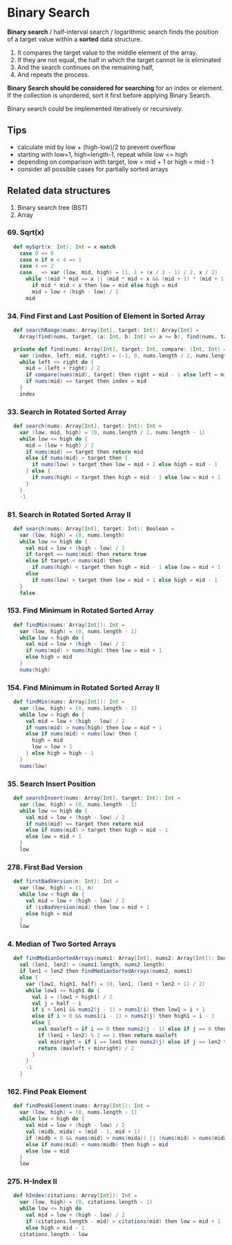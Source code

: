 # Binary Search
**Binary search** / half-interval search / logarithmic search finds the position of a target value within a **sorted** data structure.
1. It compares the target value to the middle element of the array. 
2. If they are not equal, the half in which the target cannot lie is eliminated 
3. And the search continues on the remaining half, 
4. And repeats the process.

**Binary Search should be considered for searching** for an index or element. 
If the collection is unordered, sort it first before applying Binary Search.

Binary search could be implemented iteratively or recursively.

## Tips
- calculate mid by low + (high-low)/2 to prevent overflow
- starting with low=1, high=length-1, repeat while low <= high 
- depending on comparison with target, low = mid + 1 or high = mid - 1
- consider all possible cases for partially sorted arrays

## Related data structures
1. Binary search tree (BST)
2. Array

### 69. Sqrt(x)
```scala
  def mySqrt(x: Int): Int = x match
    case 0 => 0
    case n if n < 4 => 1
    case 4 => 2
    case _ => var (low, mid, high) = (1, 1 + (x / 2 - 1) / 2, x / 2)
      while !(mid * mid == x || (mid * mid < x && (mid + 1) * (mid + 1) > x)) do
        if mid * mid < x then low = mid else high = mid
        mid = low + (high - low) / 2
      mid
```

### 34. Find First and Last Position of Element in Sorted Array
```scala
  def searchRange(nums: Array[Int], target: Int): Array[Int] =
    Array(find(nums, target, (a: Int, b: Int) => a >= b), find(nums, target, (a: Int, b: Int) => a > b))

  private def find(nums: Array[Int], target: Int, compare: (Int, Int) => Boolean): Int =
    var (index, left, mid, right) = (-1, 0, nums.length / 2, nums.length - 1)
    while left <= right do {
      mid = (left + right) / 2
      if compare(nums(mid), target) then right = mid - 1 else left = mid + 1
      if nums(mid) == target then index = mid
    }
    index
```

### 33. Search in Rotated Sorted Array
```scala
  def search(nums: Array[Int], target: Int): Int =
    var (low, mid, high) = (0, nums.length / 2, nums.length - 1)
    while low <= high do {
      mid = (low + high) / 2
      if nums(mid) == target then return mid
      else if nums(mid) > target then {
        if nums(low) > target then low = mid + 1 else high = mid - 1
      } else {
        if nums(high) < target then high = mid - 1 else low = mid + 1
      }
    }
    -1
```

### 81. Search in Rotated Sorted Array II
```scala
  def search(nums: Array[Int], target: Int): Boolean =
    var (low, high) = (0, nums.length)
    while low <= high do {
      val mid = low + (high - low) / 2
      if target == nums(mid) then return true
      else if target < nums(mid) then
        if nums(high) < target then high = mid - 1 else low = mid + 1
      else
        if nums(low) > target then low = mid + 1 else high = mid - 1
    }
    false
```

### 153. Find Minimum in Rotated Sorted Array
```scala
  def findMin(nums: Array[Int]): Int =
    var (low, high) = (0, nums.length - 1)
    while low < high do {
      val mid = low + (high - low) / 2
      if nums(mid) > nums(high) then low = mid + 1
      else high = mid
    }
    nums(high)
```

### 154. Find Minimum in Rotated Sorted Array II
```scala
  def findMin(nums: Array[Int]): Int =
    var (low, high) = (0, nums.length - 1)
    while low < high do {
      val mid = low + (high - low) / 2
      if nums(mid) > nums(high) then low = mid + 1
      else if nums(mid) < nums(low) then {
        high = mid
        low = low + 1
      } else high = high - 1
    }
    nums(low)
```

### 35. Search Insert Position
```scala
  def searchInsert(nums: Array[Int], target: Int): Int =
    var (low, high) = (0, nums.length - 1)
    while low <= high do {
      val mid = low + (high - low) / 2
      if nums(mid) == target then return mid
      else if nums(mid) > target then high = mid - 1
      else low = mid + 1
    }
    low
```

### 278. First Bad Version
```scala
  def firstBadVersion(n: Int): Int =
    var (low, high) = (1, n)
    while low < high do {
      val mid = low + (high - low) / 2
      if !isBadVersion(mid) then low = mid + 1
      else high = mid
    }
    low
```

### 4. Median of Two Sorted Arrays
```scala
  def findMedianSortedArrays(nums1: Array[Int], nums2: Array[Int]): Double =
    val (len1, len2) = (nums1.length, nums2.length)
    if len1 < len2 then findMedianSortedArrays(nums2, nums1)
    else {
      var (low1, high1, half) = (0, len1, (len1 + len2 + 1) / 2)
      while low1 <= high1 do {
        val i = (low1 + high1) / 2
        val j = half - i
        if i < len1 && nums2(j - 1) > nums1(i) then low1 = i + 1
        else if i > 0 && nums1(i - 1) > nums2(j) then high1 = i - 1
        else {
          val maxleft = if i == 0 then nums2(j - 1) else if j == 0 then nums1(i - 1) else nums1(i - 1).max(nums2(j - 1))
          if (len1 + len2) % 2 == 1 then return maxleft
          val minright = if i == len1 then nums2(j) else if j == len2 then nums1(i) else nums1(i).min(nums2(j))
          return (maxleft + minright) / 2
        }
      }
      -1
    }
```

### 162. Find Peak Element
```scala
  def findPeakElement(nums: Array[Int]): Int =
    var (low, high) = (0, nums.length - 1)
    while low < high do {
      val mid = low + (high - low) / 2
      val (midb, mida) = (mid - 1, mid + 1)
      if (midb < 0 && nums(mid) > nums(mida)) || (nums(mid) > nums(mida) && nums(mid) > nums(midb)) || (mida >= nums.length && nums(mid) > nums(midb)) then return mid
      else if nums(mid) < nums(midb) then high = mid
      else low = mid
    }
    low
```

### 275. H-Index II
```scala
  def hIndex(citations: Array[Int]): Int =
    var (low, high) = (0, citations.length - 1)
    while low <= high do
      val mid = low + (high - low) / 2
      if (citations.length - mid) > citations(mid) then low = mid + 1
      else high = mid - 1
    citations.length - low
```